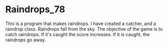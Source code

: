 Raindrops_78
============

This is a program that makes raindrops.
I have created a catcher, and a raindrop class. Raindrops fall from the sky. 
The objective of the game is to catch raindrops. 
If it's caught the score increases. 
If it is caught, the raindrops go away. 
